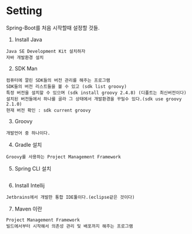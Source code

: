 # Setting

Spring-Boot를 처음 시작할때 설정할 것들.

1. Install Java
```
Java SE Development Kit 설치하자
자바 개발환경 설치
```
2. SDK Man
```
컴퓨터에 깔린 SDK들의 버전 관리를 해주는 프로그램
SDK들의 버전 리스트들을 볼 수 있고 (sdk list groovy)
특정 버전을 설치할 수 있으며 (sdk install groovy 2.4.8) (디폴트는 최신버전이다)
설치된 버전들에서 하나를 골라 그 상태에서 개발환경을 꾸밀수 있다.(sdk use groovy 2.1.0)
현재 버전 확인 : sdk current groovy
```
3. Groovy
```
개발언어 중 하나이다.
```
4. Gradle 설치
```
Groovy를 사용하는 Project Management Framework
```
5. Spring CLI 설치
```
```

6. Install Intellij
```
Jetbrains에서 개발한 통합 IDE툴이다.(eclipse같은 것이다)

```

7. Maven 이란
```
Project Management Framework
빌드에서부터 시작해서 의존성 관리 및 배포까지 해주는 프로그램
```
